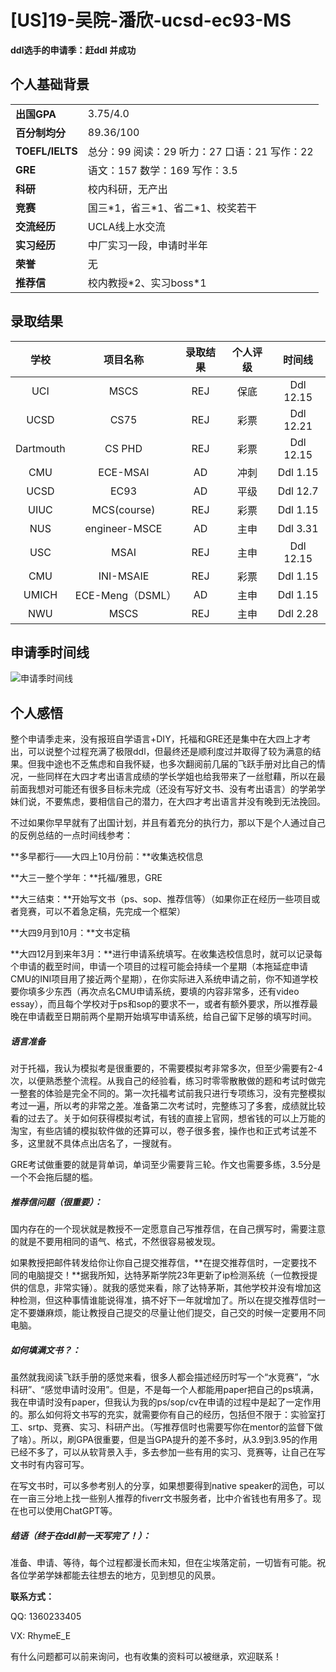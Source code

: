 # \[US\]19-吴院-潘欣-ucsd-ec93-MS

**ddl选手的申请季：赶ddl 并成功**

## **个人基础背景**

|                 |                                              |
| :-------------- | -------------------------------------------- |
| **出国GPA**     | 3.75/4.0                                     |
| **百分制均分**  | 89.36/100                                    |
| **TOEFL/IELTS** | 总分：99 阅读：29 听力：27 口语：21 写作：22 |
| **GRE**         | 语文：157 数学：169 写作：3.5                |
| **科研**        | 校内科研，无产出                             |
| **竞赛**        | 国三\*1，省三\*1、省二\*1、校奖若干          |
| **交流经历**    | UCLA线上水交流                               |
| **实习经历**    | 中厂实习一段，申请时半年                     |
| **荣誉**        | 无                                           |
| **推荐信**      | 校内教授\*2、实习boss\*1                     |

## **录取结果**

| **学校**  |   **项目名称**   | **录取结果** | **个人评级** | **时间线** |
| :-------: | :--------------: | :----------: | :----------: | :--------: |
|    UCI    |       MSCS       |     REJ      |     保底     | Ddl 12.15  |
|   UCSD    |       CS75       |     REJ      |     彩票     | Ddl 12.21  |
| Dartmouth |      CS PHD      |     REJ      |     彩票     | Ddl 12.15  |
|    CMU    |     ECE-MSAI     |      AD      |     冲刺     |  Ddl 1.15  |
|   UCSD    |       EC93       |      AD      |     平级     |  Ddl 12.7  |
|   UIUC    |   MCS(course)    |     REJ      |     彩票     |  Ddl 1.15  |
|    NUS    |  engineer-MSCE   |      AD      |     主申     |  Ddl 3.31  |
|    USC    |       MSAI       |     REJ      |     主申     | Ddl 12.15  |
|    CMU    |    INI-MSAIE     |     REJ      |     彩票     |  Ddl 1.15  |
|   UMICH   | ECE-Meng（DSML） |      AD      |     主申     |  Ddl 1.15  |
|    NWU    |       MSCS       |     REJ      |     主申     |  Ddl 2.28  |

## 申请季时间线

![申请季时间线](https://i.imgur.com/Rs7oXC3.png)

## **个人感悟**

整个申请季走来，没有报班自学语言+DIY，托福和GRE还是集中在大四上才考出，可以说整个过程充满了极限ddl，但最终还是顺利度过并取得了较为满意的结果。但我中途也不乏焦虑和自我怀疑，也多次翻阅前几届的飞跃手册对比自己的情况，一些同样在大四才考出语言成绩的学长学姐也给我带来了一丝慰藉，所以在最前面我想对可能还有很多目标未完成（还没有写好文书、没有考出语言）的学弟学妹们说，不要焦虑，要相信自己的潜力，在大四才考出语言并没有晚到无法挽回。

不过如果你早早就有了出国计划，并且有着充分的执行力，那以下是个人通过自己的反例总结的一点时间线参考：

**多早都行——大四上10月份前：**收集选校信息

**大三一整个学年：**托福/雅思，GRE

**大三结束：**开始写文书（ps、sop、推荐信等）（如果你正在经历一些项目或者竞赛，可以不着急定稿，先完成一个框架）

**大四9月到10月：**文书定稿

**大四12月到来年3月：**进行申请系统填写。在收集选校信息时，就可以记录每个申请的截至时间，申请一个项目的过程可能会持续一个星期（本拖延症申请CMU的INI项目用了接近两个星期），在你实际进入系统申请之前，你不知道学校要你填多少东西（再次点名CMU申请系统，要填的内容非常多，还有video essay），而且每个学校对于ps和sop的要求不一，或者有额外要求，所以推荐最晚在申请截至日期前两个星期开始填写申请系统，给自己留下足够的填写时间。

##### **语言准备**

对于托福，我认为模拟考是很重要的，不需要模拟考非常多次，但至少需要有2-4次，以便熟悉整个流程。从我自己的经验看，练习时零零散散做的题和考试时做完一整套的体验是完全不同的。第一次托福考试前我只进行专项练习，没有完整模拟考过一遍，所以考的非常之差。准备第二次考试时，完整练习了多套，成绩就比较看的过去了。关于如何获得模拟考试，有钱的直接上官网，想省钱的可以上万能的淘宝，有些店铺的模拟软件做的还算可以，卷子很多套，操作也和正式考试差不多，这里就不具体点出店名了，一搜就有。

GRE考试做重要的就是背单词，单词至少需要背三轮。作文也需要多练，3.5分是一个不会拖后腿的槛。

##### **推荐信问题（很重要）：**

国内存在的一个现状就是教授不一定愿意自己写推荐信，在自己撰写时，需要注意的就是不要用相同的语气、格式，不然很容易被发现。

如果教授把邮件转发给你让你自己提交推荐信，**在提交推荐信时，一定要找不同的电脑提交！**据我所知，达特茅斯学院23年更新了ip检测系统（一位教授提供的信息，非常实锤）。就我的感觉来看，除了达特茅斯，其他学校并没有增加这种检测，但这种事情谁能说得准，搞不好下一年就增加了。所以在提交推荐信时一定不要嫌麻烦，能让教授自己提交的尽量让他们提交，自己交的时候一定要用不同电脑。

##### **如何填满文书？：**

虽然就我阅读飞跃手册的感觉来看，很多人都会描述经历时写一个“水竞赛”，“水科研”、“感觉申请时没用”。但是，不是每一个人都能用paper把自己的ps填满，我在申请时没有paper，但我认为我的ps/sop/cv在申请的过程中是起了一定作用的。那么如何将文书写的充实，就需要你有自己的经历，包括但不限于：实验室打工、srtp、竞赛、实习、科研产出。（写推荐信时也需要写你在mentor的监督下做了啥）。所以，刷GPA很重要，但是当GPA提升的差不多时，从3.9到3.95的作用已经不多了，可以从软背景入手，多去参加一些有用的实习、竞赛等，让自己在写文书时有内容可写。

在写文书时，可以多参考别人的分享，如果想要得到native speaker的润色，可以在一亩三分地上找一些别人推荐的fiverr文书服务者，比中介省钱也有用多了。现在也可以使用ChatGPT等。

##### **结语（终于在ddl前一天写完了！）：**

准备、申请、等待，每个过程都漫长而未知，但在尘埃落定前，一切皆有可能。祝各位学弟学妹都能去往想去的地方，见到想见的风景。

**联系方式：**

QQ: 1360233405

VX: RhymeE_E

有什么问题都可以前来询问，也有收集的资料可以被继承，欢迎联系！
